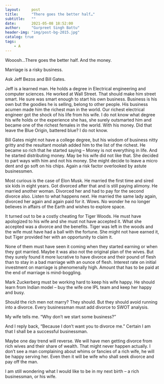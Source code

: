 ```yaml
---
layout:     post
title:      "There goes the better half…"
subtitle:   ""
date:       2021-05-08 18:52:00
author:     "Gurpreet Singh Battu"
header-img: "img/post-bg-2015.jpg"
catalog: true
tags:
    - A
---
```


Wooosh…There goes the better half. And the money.

Marriage is a risky business.

Ask Jeff Bezos and Bill Gates.

Jeff is a learned man. He holds a degree in Electrical engineering and computer sciences. He worked at Wall Street. That should make him street smart. He sure was smart enough to start his own business. Business is his own but the goodies he is selling, belong to other people. His business acumen made him the richest man in the world. Our richest electrical engineer got the shock of his life from his wife. I do not know what degree his wife holds or the experience she has, she surely outsmarted him and became one of the richest females in the world. With his money. Did that leave the Blue Origin, battered blue? I do not know.

Bill Gates might not have a college degree, but his wisdom of business nitty gritty and the resultant moolah added him to the list of the richest. He became so rich that he started saying – Money is not everything in life. And he started distributing money. May be his wife did not like that. She decided to part ways with him and not his money. She might decide to leave a micro dent and go soft on his chips. Again a risk factor overlooked by astute businessmen.

Most curious is the case of Elon Musk. He married the first time and sired six kids in eight years. Got divorced after that and is still paying alimony. He married another woman. Divorced her and had to pay for the second divorce also. Listen to what happens next. He married the same lady again, divorced her again and again paid for it. Wows. No wonder he no longer believes in affairs of the Earth and wishes to explore space.

It turned out to be a costly cheating for Tiger Woods. He must have apologized to his wife and she must not have accepted it. What she accepted was a divorce and the benefits. Tiger was left in the woods and the wife must have had a ball with the fortune. She might not have earned it, but Tiger provided her with an opportunity to claim it.

None of them must have seen it coming when they started earning or when they got married. Maybe it was also not the original plan of the wives. But they surely found it more lucrative to have divorce and their pound of flesh than to stay in a bad marriage with an ounce of flesh. Interest rate on initial investment on marriage is phenomenally high. Amount that has to be paid at the end of marriage is mind-boggling.

Mark Zuckerberg must be working hard to keep his wife happy. He should learn from Indian model – buy the wife one IPL team and keep her happy and busy.

Should the rich men not marry? They should. But they should avoid running into a divorce. Every businessman must add divorce to SWOT analysis.

My wife tells me. “Why don’t we start some business?”

And I reply back, “Because I don’t want you to divorce me.” Certain I am that I shall be a successful businessman.

Maybe one day trend will reverse. We will have men getting divorce from rich wives and their share of wealth. That might never happen actually. I don’t see a man complaining about whims or fancies of a rich wife, he will be happy serving her. Even then it will be wife who shall seek divorce and pay off the man.

I am still wondering what I would like to be in my next birth – a rich businessman, or his wife.
